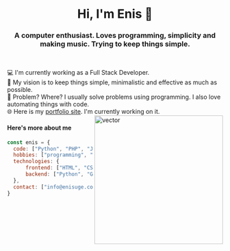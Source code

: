 <h1 align="center">Hi, I'm Enis 👋</h1>
<h3 align="center">A computer enthusiast. Loves programming, simplicity and making music. Trying to keep things simple.</h3><br>

💻 I'm currently working as a Full Stack Developer.<br>
🧹 My vision is to keep things simple, minimalistic and effective as much as possible.<br>
🤔 Problem? Where? I usually solve problems using programming. I also love automating things with code.<br>
🌐 Here is my <a href="https://enisuge.com.tr">portfolio site</a>. I'm currently working on it.
<img align="right" src="https://cdn-icons-png.flaticon.com/512/1995/1995515.png" alt="vector" height="300">

#### Here's more about me
```javascript
const enis = {
  code: ["Python", "PHP", "JavaScript", "HTML", "CSS", "Go", "NodeJS", "AngularJS", "Ionic", "PostgreSQL"],
  hobbies: ["programming", "piano", "art & design"],
  technologies: {
      frontend: ["HTML", "CSS", "Bootstrap", "Tailwind"],
      backend: ["Python", "Go", "JS", "NodeJS", "PHP"],
  },
  contact: ["info@enisuge.com.tr"]
}
```
